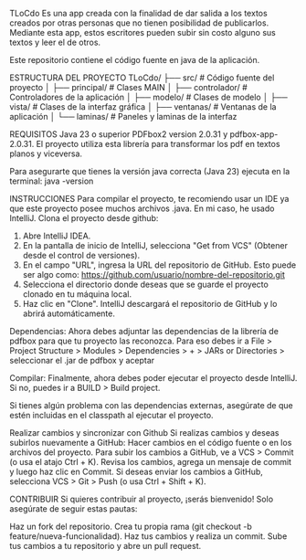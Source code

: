 TLoCdo
Es una app creada con la finalidad de dar salida a los textos creados por otras personas que no tienen posibilidad de publicarlos. Mediante esta app, estos escritores 
pueden subir sin costo alguno sus textos y leer el de otros. 

Este repositorio contiene el código fuente en java de la aplicación.

ESTRUCTURA DEL PROYECTO
TLoCdo/
├── src/                # Código fuente del proyecto
│   ├── principal/      # Clases MAIN
│   ├── controlador/    # Controladores de la aplicación
│   ├── modelo/         # Clases de modelo
│   ├── vista/          # Clases de la interfaz gráfica
│     ├── ventanas/     # Ventanas de la aplicación
│     └── laminas/      # Paneles y laminas de la interfaz

REQUISITOS
Java 23 o superior
PDFbox2 version 2.0.31 y pdfbox-app-2.0.31. El proyecto utiliza esta librería para transformar los pdf en textos planos y viceversa. 

Para asegurarte que tienes la versión java correcta (Java 23) ejecuta en la terminal:
java -version

INSTRUCCIONES
Para compilar el proyecto, te recomiendo usar un IDE ya que este proyecto posee muchos archivos .java. En mi caso, he usado IntelliJ.
Clona el proyecto desde github:
1. Abre IntelliJ IDEA.
2. En la pantalla de inicio de IntelliJ, selecciona "Get from VCS" (Obtener desde el control de versiones).
3. En el campo "URL", ingresa la URL del repositorio de GitHub. Esto puede ser algo como: https://github.com/usuario/nombre-del-repositorio.git
4. Selecciona el directorio donde deseas que se guarde el proyecto clonado en tu máquina local.
5. Haz clic en "Clone". IntelliJ descargará el repositorio de GitHub y lo abrirá automáticamente.

Dependencias:
Ahora debes adjuntar las dependencias de la librería de pdfbox para que tu proyecto las reconozca. 
Para eso debes ir a File > Project Structure > Modules > Dependencies > + > JARs or Directories > seleccionar el .jar de pdfbox y aceptar

Compilar:
Finalmente, ahora debes poder ejecutar el proyecto desde IntelliJ. Si no, puedes ir a BUILD > Build project. 

Si tienes algún problema con las dependencias externas, asegúrate de que estén incluidas en el classpath al ejecutar el proyecto. 

Realizar cambios y sincronizar con Github
Si realizas cambios y deseas subirlos nuevamente a GitHub:
  Hacer cambios en el código fuente o en los archivos del proyecto.
  Para subir los cambios a GitHub, ve a VCS > Commit (o usa el atajo Ctrl + K).
  Revisa los cambios, agrega un mensaje de commit y luego haz clic en Commit.
  Si deseas enviar los cambios a GitHub, selecciona VCS > Git > Push (o usa Ctrl + Shift + K).

CONTRIBUIR
Si quieres contribuir al proyecto, ¡serás bienvenido! Solo asegúrate de seguir estas pautas:

Haz un fork del repositorio.
Crea tu propia rama (git checkout -b feature/nueva-funcionalidad).
Haz tus cambios y realiza un commit.
Sube tus cambios a tu repositorio y abre un pull request.
